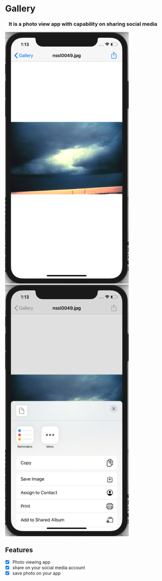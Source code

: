 # Gallery
<h3 align="center" >It is a photo view app with capability on sharing social media </h3>

<p align="row">
<img src= "https://github.com/alexanderritik/Gallery/blob/master/Screenshot%202020-08-11%20at%201.13.32%20AM.png" width="400" >&nbsp&nbsp&nbsp&nbsp&nbsp&nbsp&nbsp&nbsp&nbsp
<img src= "https://github.com/alexanderritik/Gallery/blob/master/Screenshot%202020-08-11%20at%201.13.38%20AM.png"  width="400" >
</p>

## Features

- [x] Photo viewing app
- [x] share on your social media account
- [x] save photo on your app
